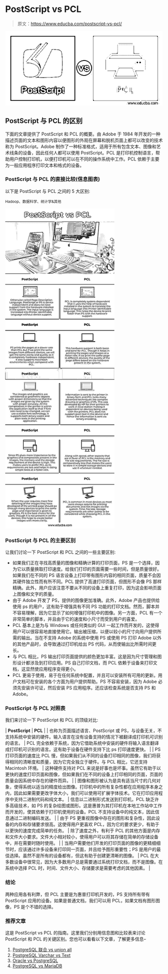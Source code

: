 # PostScript vs PCL

> 原文：<https://www.educba.com/postscript-vs-pcl/>

![PostScript vs PCL](img/aeff38c6f7e61b3702245d44cb072c66.png)



## PostScript 与 PCL 的区别

下面的文章提供了 PostScript 和 PCL 的概要。由 Adobe 于 1984 年开发的一种描述页面的文本和图形内容以便图形的外观在屏幕和脱机页面上都可以改变的技术称为 PostScript。Adobe 制作了一种标准格式，适用于所有包含文本、图像和艺术线条的设备，因此任何人都可以使用 PostScript。PCL 是打印机控制语言，帮助用户控制打印机，以便打印机可以在不同的操作系统中工作。PCL 依赖于主要为一般应用程序打印文本和格式的设备。

### PostScript 与 PCL 的直接比较(信息图表)

以下是 PostScript 与 PCL 之间的 5 大区别:

<small>Hadoop、数据科学、统计学&其他</small>

![PostScript-vs-PCL-info](img/86ccd7f37040a229b61ff39e303f01c6.png)



### PostScript 与 PCL 的主要区别

让我们讨论一下 PostScript 和 PCL 之间的一些主要区别:

*   如果我们正在寻找高质量的图像和精确计算的打印页面，PS 是一个选择，因为它以质量换取打印速度。给我们打印的页面需要一些时间，但是质量很好。如果我们在不同的 PS 语言设备上打印带有图形内容的相同页面，质量不会因其硬件独立性而有所不同。PCL 提供了高速打印页面，但图形不会像 PS 那样精确。此外，用户应该注意不要从不同的设备上重复打印，因为这会影响页面上图像和文字的质量。
*   由于 Adobe 开发了 PS，提供的图像更加准确。此外，Adobe 产品也提供给使用 ps 的用户，这有助于增强具有不同 PS 功能的打印文档。然而，脚本并不容易理解，因为它显示了如何增强打印机中的图像。另一方面，PCL 有一个非常简单的脚本，并且由于它的速度和小尺寸而受到用户的喜爱。
*   PCL 基本上是为与 Windows 或任何类似的 GUI 一起工作而开发的，这使得用户可以很容易地直接使用它。输出被压缩，以便以较小的尺寸向用户提供所需的输出。当在不支持 Adobe 的系统中使用 PS 或使用 PS 打印 Adobe 以外的其他产品时，会导致通过打印机给出 PS 代码，从而使输出比所需时间更长。
*   与 PCL 相比，PS 输出打印页面提供的颜色更加丰富。这是因为尺寸管理和图形设计都涉及到打印应用。PS 自己打印文档，而 PCL 依赖于设备来打印文档，这显然使应用程序变得更小。
*   PCL 更易于使用，易于在任何系统中配置，并且可以安装所有可用的更新。用户文档可在安装的各个方面为用户提供帮助。PS 不容易安装，因为 Adobe 必须先安装许可证，然后安装 PS 应用程序。还应该检查系统是否支持 PS 和 Adobe。

### PostScript 与 PCL 对照表

我们来讨论一下 PostScript 和 PCL 的顶级对比:

| **PostScript** | **PCL** |
| 也称为页面描述语言、PostScript 或 PS，与设备无关，不支持系统中安装的硬件。输入语言在没有设备支持的情况下被翻译成打印机可识别的语言。 | PCL 完全依赖于系统，因为它借助系统中安装的硬件将输入语言翻译成打印机可识别的语言。这有助于设备在硬件支持下比 ps 打印速度更快。 |
| PS 打印页面的速度比 PCL 慢，但如果我们从不同的设备打印相同的图像，我们将获得相同的清晰度和质量，因为它完全独立于硬件。与 PCL 相比，它还支持 Macintosh 环境。 | 这种硬件支持对 PCL 来说是好事也是坏事。虽然它有助于以更快的速度打印页面和图像，但如果我们在不同的设备上打印相同的页面，页面的质量会因系统中存在的硬件而异。 |
| 图像和图形被认为是具有适当尺寸的几何对象，使得系统以适当的精度给出图像。打印机中的所有复杂性都在应用程序本身之内，因此如果需要更改字体大小，我们可以使用可扩展字体技术。它在打印应用程序中支持二进制代码和纯文本。 | 信息以二进制形式发送到打印机，PCL 缺乏许多高级技术，如 PS 的复杂绘图或图形。这是惠普为其打印机在本地工作站中工作而开发的，使其依赖于打印机使用的设备。PCL 不支持设备中的纯文本，因此信息通过二进制编码发送。 |
| 由于 PS 更重视图像中存在的图形和复杂性，因此设备的内存和存储要求很高。这使得用户更喜欢 PCL，因为它的要求更少，有助于以更快的速度完成简单的任务。 | 除了速度之外，有利于 PCL 的其他方面是内存和文件大小要求。文件大小相对较小，使得用户可以将其存储在简单的存储设备中，并在需要时随时使用。 |
| 当用户需要他们开发的打印页面的图像的更精细细节时，应该通过许多设备来打印同一页面，并且给予图形重要性；PS 是用户的最佳选择。虽然不是所有的设备都有，但这有助于创建更清晰的图像。 | PCL 在大多数设备中很常见，因为大多数用户总是需要通过系统打印文档，而不是图像。在系统中选择 PCL 时，时间、文件大小、存储要求是需要考虑的其他因素。 |

### 结论

两种应用各有利弊，但 PCL 主要是为惠普打印机开发的，PS 支持所有带有 PostScript 应用的设备。如果是普通文档，我们可以用 PCL，如果文档有图形图像，PS 是个不错的选择。

### 推荐文章

这是 PostScript vs PCL 的指南。这里我们分别用信息图和比较表来讨论 PostScript 和 PCL 的关键区别。您也可以看看以下文章，了解更多信息–

1.  [PostgreSQL 联合 vs union all](https://www.educba.com/postgresql-union-vs-union-all/)
2.  [PostgreSQL Varchar vs Text](https://www.educba.com/postgresql-varchar-vs-text/)
3.  [Oracle vs PostgreSQL](https://www.educba.com/oracle-vs-postgresql/)
4.  [PostgreSQL vs MariaDB](https://www.educba.com/postgresql-vs-mariadb/)





